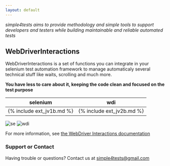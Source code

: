 ```yaml
---
layout: default
---
```


*simple4tests aims to provide methodology and simple tools to support developers and testers while building maintainable
and reliable automated tests*

## WebDriverInteractions

WebDriverInteractions is a set of functions you can integrate in your selenium test automation framework to manage
automaticaly several technical stuff like waits, scrolling and much more.

**You have less to care about it, keeping the code clean and focused on the test purpose**

| selenium | wdi |
| -------- | --- |
| {% include ext_jv1b.md %} | {% include ext_jv2b.md %} |

![se](https://simple4tests.github.io/interactions-webdriver/assets/images/01_se.png)
![wdi](https://simple4tests.github.io/interactions-webdriver/assets/images/01_wdi.png)

For more information,
see [the WebDriver Interactions documentation](https://simple4tests.github.io/interactions-webdriver/)

### Support or Contact

Having trouble or questions? Contact us at simple4tests@gmail.com

